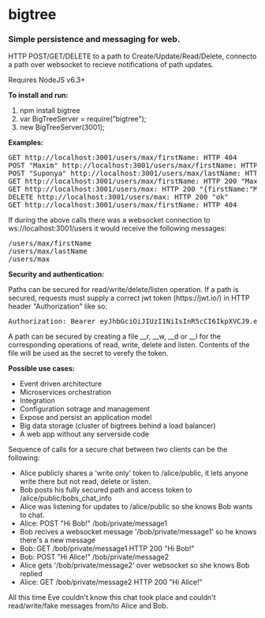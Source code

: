 # bigtree
<h3>Simple persistence and messaging for web. </h3>

<p>
HTTP POST/GET/DELETE to a path to Create/Update/Read/Delete, connecto a path over websocket to recieve notifications of path updates. 
</p>
<p>
Requires NodeJS v6.3+
</p>
<b>To install and run:</b>
<ol>
<li>npm install bigtree</li>
<li>var BigTreeServer = require("bigtree");</li>
<li>new BigTreeServer(3001);</li>
</ol>

<b>Examples:</b>
<pre>
GET http://localhost:3001/users/max/firstName: HTTP 404
POST "Maxim" http://localhost:3001/users/max/firstName: HTTP 200 "ok"
POST "Suponya" http://localhost:3001/users/max/lastName: HTTP 200 "ok"
GET http://localhost:3001/users/max/firstName: HTTP 200 "Maxim"
GET http://localhost:3001/users/max: HTTP 200 "{firstName:"Maxim", lastName:"Suponya"}
DELETE http://localhost:3001/users/max: HTTP 200 "ok"
GET http://localhost:3001/users/max/firstName: HTTP 404
</pre>
<p>
If during the above calls there was a websocket connection to ws://localhost:3001/users it would receive the following messages:
</p>
<pre>
/users/max/firstName
/users/max/lastName
/users/max
</pre>

<b>Security and authentication:</b>
<p>Paths can be secured for read/write/delete/listen operation. If a path is secured, requests must supply a correct 
jwt token (https://jwt.io/) in HTTP header "Authorization" like so:<p>
<pre>
Authorization: Bearer eyJhbGciOiJIUzI1NiIsInR5cCI6IkpXVCJ9.eyIvdXNlcnMvbWF4IjoicndkbCJ9.XyGDNETN88ncyFdsD-ZyC1XAVzd7QBN3M3rvO8VGSzU
</pre>
<p>A path can be secured by creating a file __r, __w, __d or __l for the corresponding operations of read, write, delete and listen.
Contents of the file will be used as the secret to verefy the token.</p>

<b>Possible use cases:</b>
<ul>
<li>Event driven architecture</li>
<li>Microservices orchestration</li>
<li>Integration</li>
<li>Configuration sotrage and management</li>
<li>Expose and persist an application model</li>
<li>Big data storage (cluster of bigtrees behind a load balancer)</li>
<li>A web app without any serverside code</li>
</ul>

<p>Sequence of calls for a secure chat between two clients can be the following:</p>
<ul>
<li>Alice publicly shares a 'write only' token to /alice/public, it lets anyone write there but not read, delete or listen.</li>
<li>Bob posts his fully secured path and access token to /alice/public/bobs_chat_info</li>
<li>Alice was listening for updates to /alice/public so she knows Bob wants to chat.</li>
<li>Alice: POST "Hi Bob!" /bob/private/message1</li>
<li>Bob recives a websocket message '/bob/private/message1' so he knows there's a new message</li>
<li>Bob: GET /bob/private/message1 HTTP 200 "Hi Bob!"</li>
<li>Bob: POST "Hi Alice!" /bob/private/message2</li>
<li>Alice gets '/bob/private/message2' over websocket so she knows Bob replied</li>
<li>Alice: GET /bob/private/message2 HTTP 200 "Hi Alice!"</li>
</ul>
<p>All this time Eve couldn't know this chat took place and couldn't read/write/fake messages from/to Alice and Bob.</p>

</ul>
